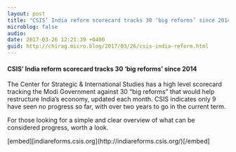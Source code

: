 ```yaml
---
layout: post
title: "CSIS’ India reform scorecard tracks 30 ‘big reforms’ since 2014"
microblog: false
audio: 
date: 2017-03-26 12:21:39 +0400
guid: http://chirag.micro.blog/2017/03/26/csis-india-reform.html
---
```

<h4>CSIS’ India reform scorecard tracks 30 ‘big reforms’ since 2014</h4>
<p>The Center for Strategic &amp; International Studies has a high level scorecard tracking the Modi Government against 30 “big reforms” that would help restructure India’s economy, updated each month. CSIS indicates only 9 have seen no progress so far, with over two years to go in the current term.</p>
<p>For those looking for a simple and clear overview of what can be considered progress, worth a look.</p>
[embed][indiareforms.csis.org](http://indiareforms.csis.org/)[/embed]
